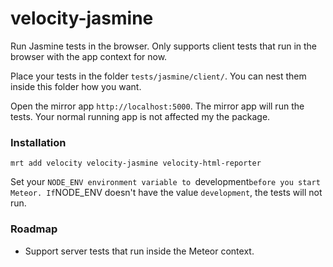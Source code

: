 # velocity-jasmine

Run Jasmine tests in the browser. Only supports client tests that run in the browser with the app context for now.

Place your tests in the folder `tests/jasmine/client/`. You can nest them inside this folder how you want.

Open the mirror app `http://localhost:5000`. The mirror app will run the tests.
Your normal running app is not affected my the package.

### Installation

```
mrt add velocity velocity-jasmine velocity-html-reporter
```

Set your `NODE_ENV environment variable to `development` before you start Meteor.
If `NODE_ENV doesn't have the value `development`, the tests will not run.

### Roadmap

* Support server tests that run inside the Meteor context.
